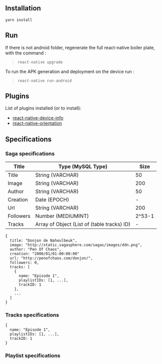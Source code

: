 ## Installation
```yarn install```

## Run
If there is not android folder, regenerate the full react-native boiler plate, with the command :

> ```react-native upgrade```

To run the APK generation and deployment on the device run :

> ```react-native run-android```

## Plugins
List of plugins installed (or to install):
* [react-native-device-info](https://github.com/rebeccahughes/react-native-device-info)
* [react-native-orientation](https://github.com/yamill/react-native-orientation)

## Specifications
### Saga specifications
| Title | Type (MySQL Type) | Size |
|---|---|---|
| Title | String (VARCHAR) | 50 |
| Image  | String (VARCHAR) | 200 |
| Author  | String (VARCHAR) | 50 |
| Creation | Date (EPOCH) | - |
| Url | String (VARCHAR) | 200 |
| Followers | Number (MEDIUMINT)| 2^53-1 |
| Tracks | Array of Object (List of (table tracks) ID) | - |

```
{
  title: "Donjon de Naheulbeuk",
  image: "http://static.sagasphere.com/sagas/images/ddn.png",
  author: "Pen Of Chaos",
  creation: "2000/01/01-00:00:00"
  url: "http://penofchaos.com/donjon/",
  followers: 0,
  tracks: [
    {
      name: "Episode 1",
      playlistIDs: [1, ...],
      trackID: 1
    },
    ...
  ]
}
```

### Tracks specifications
```
{
  name: "Episode 1",
  playlistIDs: [1, ...],
  trackID: 1
}
```

### Playlist specifications
```

```